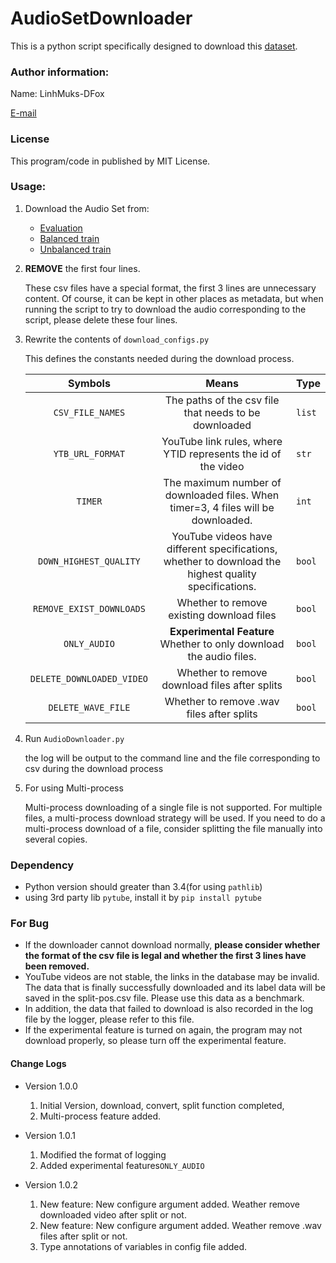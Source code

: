 # AudioSetDownloader

This is a python script specifically designed to download this [dataset](https://research.google.com/audioset/).

### Author information:

Name: LinhMuks-DFox

[E-mail](muxxum65536@gmail.com)

### License

This program/code in published by MIT License.

### Usage:

1. Download the Audio Set from:
    * [Evaluation](http://storage.googleapis.com/us_audioset/youtube_corpus/v1/csv/eval_segments.csv)
    * [Balanced train](http://storage.googleapis.com/us_audioset/youtube_corpus/v1/csv/balanced_train_segments.csv)
    * [Unbalanced train](http://storage.googleapis.com/us_audioset/youtube_corpus/v1/csv/unbalanced_train_segments.csv)

2. **REMOVE** the first four lines.

    These csv files have a special format, the first 3 lines are unnecessary content. Of course, it can be kept in other places as metadata, but when running the script to try to download the audio corresponding to the script, please delete these four lines.

3. Rewrite the contents of `download_configs.py`

    This defines the constants needed during the download process.

    |          Symbols          |                            Means                             | Type   |
    | :-----------------------: | :----------------------------------------------------------: | ------ |
    |     `CSV_FILE_NAMES`      |    The paths of the csv file that needs to be downloaded     | `list` |
    |     `YTB_URL_FORMAT`      | YouTube link rules, where YTID represents the id of the video | `str`  |
    |          `TIMER`          | The maximum number of downloaded files. When timer=3, 4 files will be downloaded. | `int`  |
    |  `DOWN_HIGHEST_QUALITY`   | YouTube videos have different specifications, whether to download the highest quality specifications. | `bool` |
    | `REMOVE_EXIST_DOWNLOADS`  |          Whether to remove existing download files           | `bool` |
    |       `ONLY_AUDIO`        | **Experimental Feature** Whether to only download the audio files. | `bool` |
    | `DELETE_DOWNLOADED_VIDEO` |        Whether to remove download files after splits         | `bool` |
    |    `DELETE_WAVE_FILE`     |          Whether to remove .wav files after splits           | `bool` |

4. Run `AudioDownloader.py`

    the log will be output to the command line and the file corresponding to csv during the download process

5. For using Multi-process

    Multi-process downloading of a single file is not supported. For multiple files, a multi-process download strategy will be used. If you need to do a multi-process download of a file, consider splitting the file manually into several copies.

### Dependency

* Python version should greater than 3.4(for using `pathlib`)
* using 3rd party lib `pytube`, install it by `pip install pytube`

### For Bug

* If the downloader cannot download normally, **please consider whether the format of the csv file is legal and whether the first 3 lines have been removed.**
* YouTube videos are not stable, the links in the database may be invalid. The data that is finally successfully downloaded and its label data will be saved in the split-pos.csv file. Please use this data as a benchmark.
* In addition, the data that failed to download is also recorded in the log file by the logger, please refer to this file.
* If the experimental feature is turned on again, the program may not download properly, so please turn off the experimental feature.



#### Change Logs

* Version 1.0.0
    1. Initial Version, download, convert, split function completed,
    2. Multi-process feature added.

* Version 1.0.1

    1. Modified the format of logging
    2. Added experimental features`ONLY_AUDIO`

* Version 1.0.2
    1. New feature: New configure argument added. Weather remove downloaded video after split or not.
    2. New feature: New configure argument added. Weather remove .wav files after split or not.
    3. Type annotations of variables in config file added.